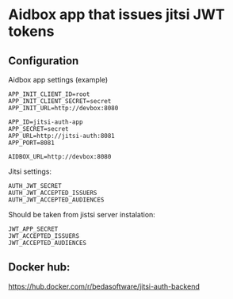 # Aidbox app that issues jitsi JWT tokens

## Configuration
Aidbox app settings (example)
```
APP_INIT_CLIENT_ID=root
APP_INIT_CLIENT_SECRET=secret
APP_INIT_URL=http://devbox:8080

APP_ID=jitsi-auth-app
APP_SECRET=secret
APP_URL=http://jitsi-auth:8081
APP_PORT=8081

AIDBOX_URL=http://devbox:8080
```
Jitsi settings:
```
AUTH_JWT_SECRET
AUTH_JWT_ACCEPTED_ISSUERS
AUTH_JWT_ACCEPTED_AUDIENCES
```
Should be taken from jistsi server instalation:
```
JWT_APP_SECRET
JWT_ACCEPTED_ISSUERS
JWT_ACCEPTED_AUDIENCES
```

## Docker hub:
https://hub.docker.com/r/bedasoftware/jitsi-auth-backend
